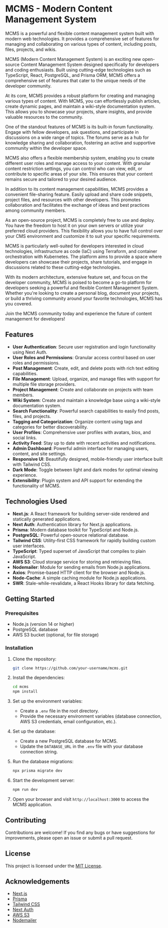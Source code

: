 # MCMS - Modern Content Management System

MCMS is a powerful and flexible content management system built with modern web technologies. It provides a comprehensive set of features for managing and collaborating on various types of content, including posts, files, projects, and wikis.

MCMS (Modern Content Management System) is an exciting new open-source Content Management System designed specifically for developers and coding enthusiasts. Built using cutting-edge technologies such as TypeScript, React, PostgreSQL, and Prisma ORM, MCMS offers a comprehensive set of features that cater to the unique needs of the developer community.

At its core, MCMS provides a robust platform for creating and managing various types of content. With MCMS, you can effortlessly publish articles, create dynamic pages, and maintain a wiki-style documentation system. This allows you to showcase your projects, share insights, and provide valuable resources to the community.

One of the standout features of MCMS is its built-in forum functionality. Engage with fellow developers, ask questions, and participate in discussions on a wide range of topics. The forums serve as a hub for knowledge sharing and collaboration, fostering an active and supportive community within the developer space.

MCMS also offers a flexible membership system, enabling you to create different user roles and manage access to your content. With granular content restriction settings, you can control who can view, edit, or contribute to specific areas of your site. This ensures that your content remains secure and tailored to your desired audience.

In addition to its content management capabilities, MCMS provides a convenient file-sharing feature. Easily upload and share code snippets, project files, and resources with other developers. This promotes collaboration and facilitates the exchange of ideas and best practices among community members.

As an open-source project, MCMS is completely free to use and deploy. You have the freedom to host it on your own servers or utilize your preferred cloud providers. This flexibility allows you to have full control over your CMS environment and customize it to suit your specific requirements.

MCMS is particularly well-suited for developers interested in cloud technologies, infrastructure as code (IaC) using Terraform, and container orchestration with Kubernetes. The platform aims to provide a space where developers can showcase their projects, share tutorials, and engage in discussions related to these cutting-edge technologies.

With its modern architecture, extensive feature set, and focus on the developer community, MCMS is poised to become a go-to platform for developers seeking a powerful and flexible Content Management System. Whether you're looking to create a personal blog, document your projects, or build a thriving community around your favorite technologies, MCMS has you covered.

Join the MCMS community today and experience the future of content management for developers!

## Features

- **User Authentication**: Secure user registration and login functionality using Next Auth.
- **User Roles and Permissions**: Granular access control based on user roles and permissions.
- **Post Management**: Create, edit, and delete posts with rich text editing capabilities.
- **File Management**: Upload, organize, and manage files with support for multiple file storage providers.
- **Project Management**: Create and collaborate on projects with team members.
- **Wiki System**: Create and maintain a knowledge base using a wiki-style documentation system.
- **Search Functionality**: Powerful search capabilities to easily find posts, files, and projects.
- **Tagging and Categorization**: Organize content using tags and categories for better discoverability.
- **User Profiles**: Comprehensive user profiles with avatars, bios, and social links.
- **Activity Feed**: Stay up to date with recent activities and notifications.
- **Admin Dashboard**: Powerful admin interface for managing users, content, and site settings.
- **Responsive UI**: Beautifully designed, mobile-friendly user interface built with Tailwind CSS.
- **Dark Mode**: Toggle between light and dark modes for optimal viewing experience.
- **Extensibility**: Plugin system and API support for extending the functionality of MCMS.

## Technologies Used

- **Next.js**: A React framework for building server-side rendered and statically generated applications.
- **Next Auth**: Authentication library for Next.js applications.
- **Prisma**: Modern database toolkit for TypeScript and Node.js.
- **PostgreSQL**: Powerful open-source relational database.
- **Tailwind CSS**: Utility-first CSS framework for rapidly building custom user interfaces.
- **TypeScript**: Typed superset of JavaScript that compiles to plain JavaScript.
- **AWS S3**: Cloud storage service for storing and retrieving files.
- **Nodemailer**: Module for sending emails from Node.js applications.
- **Axios**: Promise-based HTTP client for the browser and Node.js.
- **Node-Cache**: A simple caching module for Node.js applications.
- **SWR**: Stale-while-revalidate, a React Hooks library for data fetching.

## Getting Started

### Prerequisites

- Node.js (version 14 or higher)
- PostgreSQL database
- AWS S3 bucket (optional, for file storage)

### Installation

1. Clone the repository:

   ```bash
   git clone https://github.com/your-username/mcms.git
   ```

2. Install the dependencies:

   ```bash
   cd mcms
   npm install
   ```

3. Set up the environment variables:

   - Create a `.env` file in the root directory.
   - Provide the necessary environment variables (database connection, AWS S3 credentials, email configuration, etc.).

4. Set up the database:

   - Create a new PostgreSQL database for MCMS.
   - Update the `DATABASE_URL` in the `.env` file with your database connection string.

5. Run the database migrations:

   ```bash
   npx prisma migrate dev
   ```

6. Start the development server:

   ```bash
   npm run dev
   ```

7. Open your browser and visit `http://localhost:3000` to access the MCMS application.

## Contributing

Contributions are welcome! If you find any bugs or have suggestions for improvements, please open an issue or submit a pull request.

## License

This project is licensed under the [MIT License](LICENSE).

## Acknowledgements

- [Next.js](https://nextjs.org/)
- [Prisma](https://www.prisma.io/)
- [Tailwind CSS](https://tailwindcss.com/)
- [Next Auth](https://next-auth.js.org/)
- [AWS S3](https://aws.amazon.com/s3/)
- [Nodemailer](https://nodemailer.com/)
